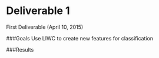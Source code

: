 Deliverable 1
=============

First Deliverable (April 10, 2015)

###Goals
Use LIWC to create new features for classification



###Results

